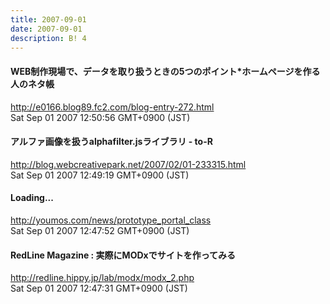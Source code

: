 ```yaml
---
title: 2007-09-01
date: 2007-09-01
description: B! 4
---
```


#### WEB制作現場で、データを取り扱うときの5つのポイント*ホームページを作る人のネタ帳
http://e0166.blog89.fc2.com/blog-entry-272.html<br>
Sat Sep 01 2007 12:50:56 GMT+0900 (JST)<br>


#### アルファ画像を扱うalphafilter.jsライブラリ - to-R
http://blog.webcreativepark.net/2007/02/01-233315.html<br>
Sat Sep 01 2007 12:49:19 GMT+0900 (JST)<br>


#### Loading...
http://youmos.com/news/prototype_portal_class<br>
Sat Sep 01 2007 12:47:52 GMT+0900 (JST)<br>


#### RedLine Magazine : 実際にMODxでサイトを作ってみる
http://redline.hippy.jp/lab/modx/modx_2.php<br>
Sat Sep 01 2007 12:47:31 GMT+0900 (JST)<br>


